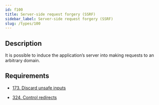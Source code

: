 ```yaml
---
id: f100
title: Server-side request forgery (SSRF)
sidebar_label: Server-side request forgery (SSRF)
slug: /types/100
---
```


## Description

It is possible to induce the application’s server into making requests
to an arbitrary domain.

## Requirements

- [173. Discard unsafe inputs](/criteria/source/173)

- [324. Control redirects](/criteria/architecture/324)
